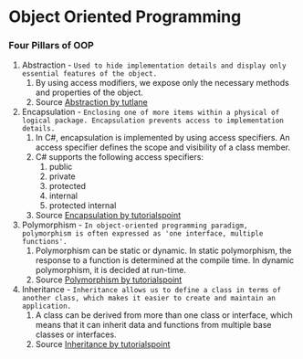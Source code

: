 # Object Oriented Programming



### Four Pillars of OOP
1. Abstraction - `Used to hide implementation details and display only essential features of the object.`
    1. By using access modifiers, we expose only the necessary methods and properties of the object.
    2. Source [Abstraction by tutlane](https://www.tutlane.com/tutorial/csharp/csharp-abstraction)
2. Encapsulation - `Enclosing one of more items within a physical of logical package. Encapsulation prevents access to implementation details.`
    1. In C#, encapsulation is implemented by using access specifiers. An access specifier defines the scope and visibility of a class member.
    2. C# supports the following access specifiers:
        1. public
        2. private
        3. protected
        4. internal
        5. protected internal
    3. Source [Encapsulation by tutorialspoint](https://www.tutorialspoint.com/csharp/csharp_encapsulation.htm)
3. Polymorphism - `In object-oriented programming paradigm, polymorphism is often expressed as 'one interface, multiple functions'.`
    1. Polymorphism can be static or dynamic. In static polymorphism, the response to a function is determined at the compile time. In dynamic polymorphism, it is decided at run-time.
    2. Source [Polymorphism by tutorialspoint](https://www.tutorialspoint.com/csharp/csharp_polymorphism.htm)
4. Inheritance - `Inheritance allows us to define a class in terms of another class, which makes it easier to create and maintain an application.`
    1. A class can be derived from more than one class or interface, which means that it can inherit data and functions from multiple base classes or interfaces.
    2. Source [Inheritance by tutorialspoint](https://www.tutorialspoint.com/csharp/csharp_inheritance.htm) 
